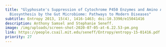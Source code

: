 ```yaml
---
title: "Glyphosate's Suppression of Cytochrome P450 Enzymes and Amino Acid
  Biosynthesis by the Gut Microbiome: Pathways to Modern Diseases"
subtitle: Entropy 2013, 15(4), 1416-1463; doi:10.3390/e15041416
description: Anthony Samsel and Stephanie Seneff.
image: /img/uploads/screen-shot-2020-07-05-at-6.22.53-pm.png
link: https://people.csail.mit.edu/seneff/Entropy/entropy-15-01416.pdf
priority: 27
---
```

